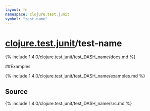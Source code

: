 ```yaml
---
layout: fn
namespace: clojure.test.junit
symbol: "test-name"
---
```


# [clojure.test.junit](../)/test-name

{% include 1.4.0/clojure.test.junit/test_DASH_name/docs.md %}

##Examples

{% include 1.4.0/clojure.test.junit/test_DASH_name/examples.md %}
## Source
{% include 1.4.0/clojure.test.junit/test_DASH_name/src.md %}

